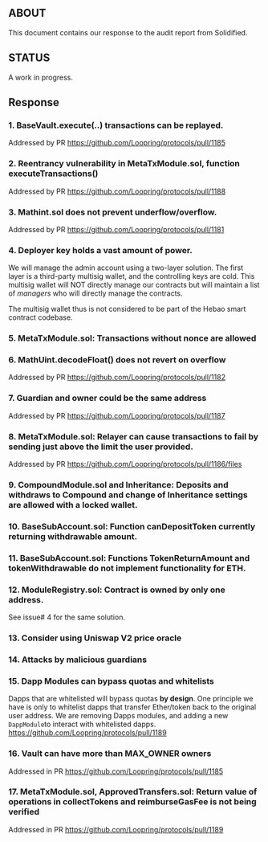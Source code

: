 ## ABOUT

This document contains our response to the audit report from Solidified.

## STATUS

A work in progress.

## Response

### 1. BaseVault.execute(..) transactions can be replayed.

Addressed by PR https://github.com/Loopring/protocols/pull/1185

### 2. Reentrancy vulnerability in MetaTxModule.sol, function executeTransactions()

Addressed by PR https://github.com/Loopring/protocols/pull/1188

### 3. Mathint.sol does not prevent underflow/overflow.

Addressed by PR https://github.com/Loopring/protocols/pull/1181

### 4. Deployer key holds a vast amount of power.

We will manage the admin account using a two-layer solution. The first layer is a third-party multisig wallet, and the controlling keys are cold. This multisig wallet will NOT directly manage our contracts but will maintain a list of _managers_ who will directly manage the contracts.

The multisig wallet thus is not considered to be part of the Hebao smart contract codebase.

### 5. MetaTxModule.sol: Transactions without nonce are allowed

### 6. MathUint.decodeFloat() does not revert on overflow

Addressed by PR https://github.com/Loopring/protocols/pull/1182

### 7. Guardian and owner could be the same address

Addressed by PR https://github.com/Loopring/protocols/pull/1187

### 8. MetaTxModule.sol: Relayer can cause transactions to fail by sending just above the limit the user provided.

Addressed by PR https://github.com/Loopring/protocols/pull/1186/files

### 9. CompoundModule.sol and Inheritance: Deposits and withdraws to Compound and change of Inheritance settings are allowed with a locked wallet.

### 10. BaseSubAccount.sol: Function canDepositToken currently returning withdrawable amount.

### 11. BaseSubAccount.sol: Functions TokenReturnAmount and tokenWithdrawable do not implement functionality for ETH.

### 12. ModuleRegistry.sol: Contract is owned by only one address.

See issue# 4 for the same solution.

### 13. Consider using Uniswap V2 price oracle

### 14. Attacks by malicious guardians

### 15. Dapp Modules can bypass quotas and whitelists

Dapps that are whitelisted will bypass quotas **by design**. One principle we have is only to whitelist dapps that transfer Ether/token back to the original user address.
We are removing Dapps modules, and adding a new `DappModule`to interact with whitelisted dapps. https://github.com/Loopring/protocols/pull/1189

### 16. Vault can have more than MAX_OWNER owners

Addressed in PR https://github.com/Loopring/protocols/pull/1185

### 17. MetaTxModule.sol, ApprovedTransfers.sol: Return value of operations in collectTokens and reimburseGasFee is not being verified

Addressed in PR https://github.com/Loopring/protocols/pull/1189
